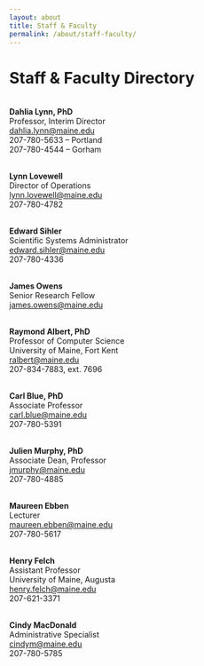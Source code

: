 ```yaml
---
layout: about
title: Staff & Faculty
permalink: /about/staff-faculty/
---
```


<h1> Staff &amp; Faculty Directory</h1>

<strong><br>Dahlia Lynn, PhD</strong>
<br>Professor, Interim Director
<br><a href="dahlia.lynn@maine.edu">dahlia.lynn@maine.edu</a>
<br>207-780-5633 – Portland
<br>207-780-4544 – Gorham

<strong><br>Lynn Lovewell</strong>
<br>Director of Operations
<br><a href="mailto:lynn.lovewell@maine.edu">lynn.lovewell@maine.edu</a>
<br>207-780-4782

<strong><br>Edward Sihler</strong>
<br>Scientific Systems Administrator
<br><a href="mailto:edward.sihler@maine.edu">edward.sihler@maine.edu</a>
<br>207-780-4336

<strong><br>James Owens</strong>
<br>Senior Research Fellow
<br><a href="mailto:james.owens@maine.edu">james.owens@maine.edu</a>

<strong><br>Raymond Albert, PhD</strong>
<br>Professor of Computer Science
<br>University of Maine, Fort Kent
<br><a href="mailto:ralbert@maine.edu">ralbert@maine.edu</a>
<br>207-834-7883, ext. 7696

<strong><br>Carl Blue, PhD</strong>
<br>Associate Professor
<br><a href="mailto:carl.blue@maine.edu">carl.blue@maine.edu</a>
<br>207-780-5391

<strong><br>Julien Murphy, PhD</strong>
<br>Associate Dean, Professor
<br><a href="mailto:jmurphy@maine.edu">jmurphy@maine.edu</a>
<br>207-780-4885

<strong><br>Maureen Ebben</strong>
<br>Lecturer
<br><a href="mailto:maureen.ebben@maine.edu">maureen.ebben@maine.edu</a>
<br>207-780-5617

<strong><br>Henry Felch</strong>
<br>Assistant Professor
<br>University of Maine, Augusta
<br><a href="mailto:henry.felch@maine.edu">henry.felch@maine.edu</a>
<br>207-621-3371

<strong><br>Cindy MacDonald</strong>
<br>Administrative Specialist
<br><a href="mailto:cindym@maine.edu">cindym@maine.edu</a>
<br>207-780-5785
